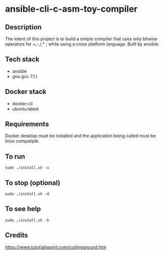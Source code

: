# ansible-cli-c-asm-toy-compiler

## Description
The intent of this project
is to build a simple compiler
that uses only bitwise operators
for +,-,/,* ; while using a cross
platform language. Built by ansible.

## Tech stack
- ansible
- gnu gcc 7.1.1

## Docker stack
- docker-cli
- ubuntu:latest

## Requirements
Docker desktop must be installed and the application
being called must be linux compatiple.

## To run
`sudo ./install.sh -u`

## To stop (optional)
`sudo ./install.sh -d`

## To see help
`sudo ./install.sh -h`

## Credits
https://www.tutorialspoint.com/codingground.htm

